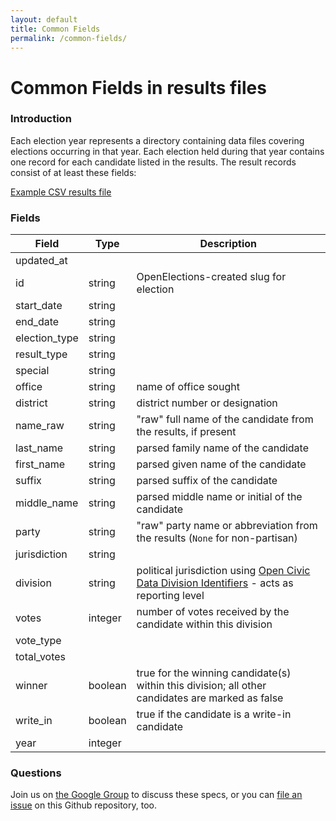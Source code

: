 ```yaml
---
layout: default
title: Common Fields
permalink: /common-fields/
---
```


# Common Fields in results files

### Introduction

Each election year represents a directory containing data files covering elections occurring in that year. Each election held during that year contains one record for each candidate listed in the results. The result records consist of at least these fields:

[Example CSV results file](https://github.com/openelections/openelections-results-fl/blob/master/raw/20000905__fl__primary__county__raw.csv)

### Fields

| Field | Type | Description |
|---|---|---|
| updated_at | | |
| id | string | OpenElections-created slug for election |
| start_date | string | |
| end_date | string | |
| election_type | string | |
| result_type | string | |
| special | string | |
| office | string | name of office sought |
| district | string | district number or designation |
| name_raw | string | "raw" full name of the candidate from the results, if present |
| last_name | string | parsed family name of the candidate |
| first_name | string | parsed given name of the candidate|
| suffix | string | parsed suffix of the candidate |
| middle_name | string | parsed middle name or initial of the candidate|
| party | string | "raw" party name or abbreviation from the results (`None` for non-partisan) |
| jurisdiction | string | |
| division | string | political jurisdiction using [Open Civic Data Division Identifiers](https://github.com/opencivicdata/ocd-division-ids) - acts as reporting level |
| votes | integer | number of votes received by the candidate within this division|
| vote_type | | |
| total_votes | | |
| winner | boolean | true for the winning candidate(s) within this division; all other candidates are marked as false |
| write_in | boolean | true if the candidate is a write-in candidate |
| year | integer | |

### Questions

Join us on [the Google Group](https://groups.google.com/forum/?fromgroups=#!forum/openelections) to discuss these specs, or you can [file an issue](https://github.com/openelections/docs/issues/new) on this Github repository, too.
